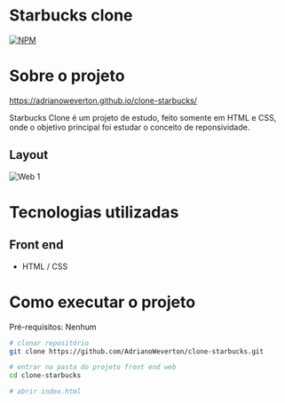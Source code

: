 # Starbucks clone
[![NPM](https://img.shields.io/npm/l/react)](https://github.com/AdrianoWeverton/multi-form/blob/master/LICENSE) 

# Sobre o projeto
https://adrianoweverton.github.io/clone-starbucks/

Starbucks Clone é um projeto de estudo, feito somente em HTML e CSS, onde o objetivo principal foi estudar o conceito de reponsividade.

## Layout
![Web 1](./assets/layout/desktop.png)

# Tecnologias utilizadas

## Front end
- HTML / CSS

# Como executar o projeto
Pré-requisitos: Nenhum

```bash
# clonar repositório
git clone https://github.com/AdrianoWeverton/clone-starbucks.git

# entrar na pasta do projeto front end web
cd clone-starbucks

# abrir index.html
```
